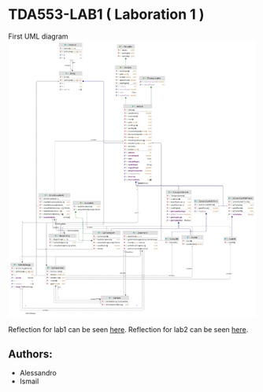 # TDA553-LAB1 ( Laboration 1 )

First UML diagram
![First UML](vehicles_class_diagram.jpg )

Reflection for lab1 can be seen [here](lab1reflection.txt).
Reflection for lab2 can be seen [here](lab2reflection.txt).

## Authors:
   - Alessandro 
   - Ismail
